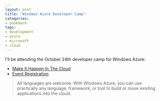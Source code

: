 ```yaml
---
layout: post
title: "Windows Azure Developer Camp"
categories:
- bookmark
tags:
- development
- azure
- microsoft
- cloud
---
```


I'll be attending the October 24th developer camp for Windows Azure:

* [Make It Happen In The Cloud](http://www.microsoft.com/enterprise/events/make-it-happen.htm#fbid=HggerXrthXA)
* [Event Registration](https://msevents.microsoft.com/CUI/EventDetail.aspx?EventID=1032561398&Culture=en-US&community=0)

> All languages are welcome. With Windows Azure, you can use practically any language, framework, or tool to build or move existing applications into the cloud.
